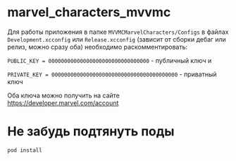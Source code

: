 # marvel_characters_mvvmc

Для работы приложения в папке `MVVMCMarvelCharacters/Configs`
в файлах `Development.xcconfig` или `Release.xcconfig` (зависит от сборки дебаг или релиз, можно сразу оба) необходимо раскомментировать: 

`PUBLIC_KEY = 00000000000000000000000000000000` - публичный ключ и 

`PRIVATE_KEY = 0000000000000000000000000000000000000000` - приватный ключ

Оба ключа можно получить на сайте https://developer.marvel.com/account
# Не забудь подтянуть поды
`pod install`
